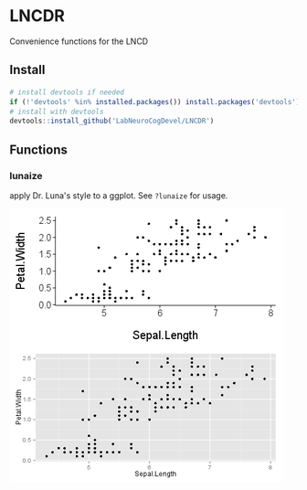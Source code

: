 # LNCDR
Convenience functions for the LNCD

## Install
```R
# install devtools if needed
if (!'devtools' %in% installed.packages()) install.packages('devtools')
# install with devtools
devtools::install_github('LabNeuroCogDevel/LNCDR')
```

## Functions
### lunaize
apply Dr. Luna's style to a ggplot. See `?lunaize` for usage.

![lunastyle](lunaize-plotcomp.png?raw=true)
